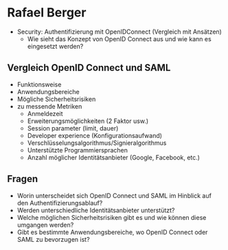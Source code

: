 # Rafael Berger

* Security: Authentifizierung mit OpenIDConnect (Vergleich mit Ansätzen)
    * Wie sieht das Konzept von OpenID Connect aus und wie kann es eingesetzt werden?

## Vergleich OpenID Connect und SAML

- Funktionsweise
- Anwendungsbereiche
- Mögliche Sicherheitsrisiken
- zu messende Metriken
    - Anmeldezeit
    - Erweiterungsmöglichkeiten (2 Faktor usw.)
    - Session parameter (limit, dauer)
    - Developer experience (Konfigurationsaufwand)
    - Verschlüsselungsalgorithmus/Signieralgorithmus
    - Unterstützte Programmiersprachen
    - Anzahl möglicher Identitätsanbieter (Google, Facebook, etc.)

## Fragen

- Worin unterscheidet sich OpenID Connect und SAML im Hinblick auf den Authentifizierungsablauf?
- Werden unterschiedliche Identitätsanbieter unterstützt?
- Welche möglichen Sicherheitsrisiken gibt es und wie können diese umgangen werden?
- Gibt es bestimmte Anwendungsbereiche, wo OpenID Connect oder SAML zu bevorzugen ist?